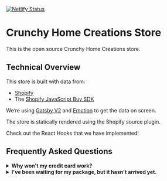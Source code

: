 [![Netlify Status](https://api.netlify.com/api/v1/badges/55a07bea-fb49-4a84-b61c-16364261c070/deploy-status)](https://app.netlify.com/sites/suspicious-minsky-cc091b/deploys)

# Crunchy Home Creations Store

This is the open source Crunchy Home Creations store.

## Technical Overview

This store is built with data from:

- [Shopify](https://shopify.com)
- The [Shopify JavaScript Buy SDK](https://shopify.github.io/js-buy-sdk/)

We’re using [Gatsby V2](https://github.com/gatsbyjs/gatsby) and [Emotion](https://emotion.sh/) to get the data on screen.

The store is statically rendered using the Shopify source plugin.

Check out the React Hooks that we have implemented!

## Frequently Asked Questions

<details>
  <summary><strong>Why won't my credit card work?</strong></summary>

&nbsp; <!-- leave this here to avoid smashing the text against the summary -->

Please make sure the card isn't frozen or otherwise blocked by your financial institution. If it's not that, please send us an email to support@crunchyhomecreations.com if you're unable to pay with your credit card.

</details>

<details>
  <summary><strong>I've been waiting for my package, but it hasn't arrived yet.</strong></summary>

&nbsp; <!-- leave this here to avoid smashing the text against the summary -->

International shipments can take up to 6 weeks to be delivered. 😱 Tracking updates may not always show up in real time on your tracking link. If you still have not received your order at the end of 6 weeks, please let us know by sending an email to support@crunchyhomecreations.com, and we'll see how we can help!

</details>
